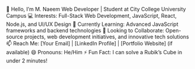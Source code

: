 👋 Hello, I’m M. Naeem
Web Developer | Student at City College University Campus
💻 Interests: Full-Stack Web Development, JavaScript, React, Node.js, and UI/UX Design
🌱 Currently Learning: Advanced JavaScript frameworks and backend technologies
🤝 Looking to Collaborate: Open-source projects, web development initiatives, and innovative tech solutions
📫 Reach Me: [Your Email] | [LinkedIn Profile] | [Portfolio Website] (if available)
😄 Pronouns: He/Him
⚡ Fun Fact: I can solve a Rubik’s Cube in under 2 minutes!
<!---
NAEEM02825/NAEEM02825 is a ✨ special ✨ repository because its `README.md` (this file) appears on your GitHub profile.
You can click the Preview link to take a look at your changes.
--->
